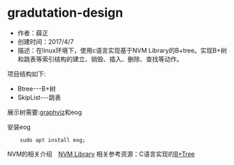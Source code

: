 # gradutation-design

* 作者：薛正　
* 创建时间：2017/4/7
* 描述：在linux环境下，使用c语言实现基于NVM Library的B+tree。实现B+树和跳表等索引结构的建立、销毁、插入、删除、查找等动作。

项目结构如下:

* Btree---B+树
* SkipList---跳表


展示树需要:[graphviz](http://www.graphviz.org/)和eog


安装eog
```shell
    sudo apt install eog;
```
NVM的相关介绍　[NVM Library](http://pmem.io/)
相关参考资源：C语言实现的[B+Tree](http://www.amittai.com/prose/bpt.c) 
